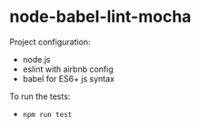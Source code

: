 # node-babel-lint-mocha

Project configuration:
 - node.js
 - eslint with airbnb config
 - babel for ES6+ js syntax

To run the tests:
 - `npm run test`
